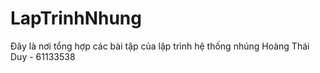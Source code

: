 # LapTrinhNhung
Đây là nơi tổng hợp các bài tập của lập trình hệ thống nhúng
Hoàng Thái Duy - 61133538
